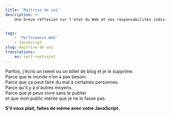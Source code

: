 ```yaml
---
title: 'Maîtrise de soi'
description: >-
    Une brève réflexion sur l'état du Web et nos responsabilités individuelles.


tags:
    - 'Performance Web'
    - JavaScript
slug: maitrise-de-soi
translations:
    en: self-restraint
---
```


Parfois, j'écris un tweet ou un billet de blog et je le supprime.  
Parce que le monde n'en a pas besoin.  
Parce que ça peut faire du mal à certaines personnes.  
Parce qu'il y a d'autres moyens.  
Parce que je peux vivre sans le publier  
et que mon public mérite que je ne le fasse pas.

**S'il vous plait, faites de même avec votre JavaScript.**
